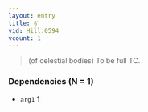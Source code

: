 ```yaml
---
layout: entry
title: ཉ་
vid: Hill:0594
vcount: 1
---
```

> (of celestial bodies) To be full TC\.


### Dependencies (N = 1)
* `arg1` 1
